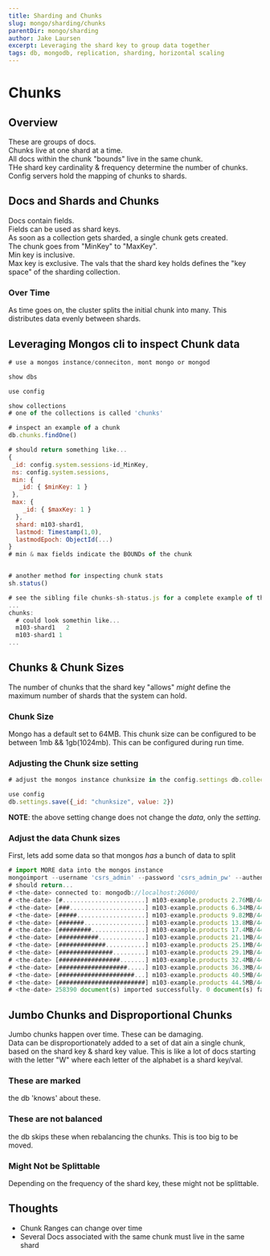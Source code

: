 ```yaml
---
title: Sharding and Chunks
slug: mongo/sharding/chunks
parentDir: mongo/sharding
author: Jake Laursen
excerpt: Leveraging the shard key to group data together
tags: db, mongodb, replication, sharding, horizontal scaling
---
```


# Chunks

## Overview

These are groups of docs.  
Chunks live at one shard at a time.  
All docs within the chunk "bounds" live in the same chunk.  
THe shard key cardinality & frequency determine the number of chunks.  
Config servers hold the mapping of chunks to shards.

## Docs and Shards and Chunks

Docs contain fields.  
Fields can be used as shard keys.  
As soon as a collection gets sharded, a single chunk gets created.  
The chunk goes from "MinKey" to "MaxKey".  
Min key is inclusive.  
Max key is exclusive.
The vals that the shard key holds defines the "key space" of the sharding collection.

### Over Time

As time goes on, the cluster splits the initial chunk into many. This distributes data evenly between shards.

## Leveraging Mongos cli to inspect Chunk data

```js
# use a mongos instance/conneciton, mont mongo or mongod

show dbs

use config

show collections
# one of the collections is called 'chunks'

# inspect an example of a chunk
db.chunks.findOne()

# should return something like...
{
 _id: config.system.sessions-id_MinKey,
 ns: config.system.sessions,
 min: {
   _id: { $minKey: 1 }
 },
 max: {
    _id: { $maxKey: 1 }
  },
  shard: m103-shard1,
  lastmod: Timestamp(1,0),
  lastmodEpoch: ObjectId(...)
}
# min & max fields indicate the BOUNDs of the chunk


# another method for inspecting chunk stats
sh.status()

# see the sibling file chunks-sh-status.js for a complete example of the output - its about 30 lines
...
chunks:
  # could look somethin like...
  m103-shard1   2
  m103-shard1 1
...
```

## Chunks & Chunk Sizes

The number of chunks that the shard key "allows" _might_ define the maximum number of shards that the system can hold.

### Chunk Size

Mongo has a default set to 64MB. This chunk size can be configured to be between 1mb && 1gb(1024mb). This can be configured during run time.

### Adjusting the Chunk size setting

```js
# adjust the mongos instance chunksize in the config.settings db.collections

use config
db.settings.save({_id: "chunksize", value: 2})
```

**NOTE**: the above setting change does not change the _data_, only the _setting_.

### Adjust the data Chunk sizes

First, lets add some data so that mongos _has_ a bunch of data to split

```js
# import MORE data into the mongos instance
mongoimport --username 'csrs_admin' --password 'csrs_admin_pw' --authenticationDatabase 'admin' --db "m103-example" --collection "products" --port 26000 products.part2.json
# should return...
# <the-date> connected to: mongodb://localhost:26000/
# <the-date> [#.......................] m103-example.products 2.76MB/44.5MB (6.2%)
# <the-date> [###.....................] m103-example.products 6.34MB/44.5MB (14.3%)
# <the-date> [#####...................] m103-example.products 9.82MB/44.5MB (22.1%)
# <the-date> [#######.................] m103-example.products 13.8MB/44.5MB (31.1%)
# <the-date> [#########...............] m103-example.products 17.4MB/44.5MB (39.1%)
# <the-date> [###########.............] m103-example.products 21.1MB/44.5MB (47.5%)
# <the-date> [#############...........] m103-example.products 25.1MB/44.5MB (56.3%)
# <the-date> [###############.........] m103-example.products 29.1MB/44.5MB (65.5%)
# <the-date> [#################.......] m103-example.products 32.4MB/44.5MB (72.8%)
# <the-date> [###################.....] m103-example.products 36.3MB/44.5MB (81.6%)
# <the-date> [#####################...] m103-example.products 40.5MB/44.5MB (91.1%)
# <the-date> [########################] m103-example.products 44.5MB/44.5MB (100.0%)
# <the-date> 258390 document(s) imported successfully. 0 document(s) failed to import.


```

## Jumbo Chunks and Disproportional Chunks

Jumbo chunks happen over time. These can be damaging.  
Data can be disproportionately added to a set of dat ain a single chunk, based on the shard key & shard key value. This is like a lot of docs starting with the letter "W" where each letter of the alphabet is a shard key/val.

### These are marked

the db 'knows' about these.

### These are not balanced

the db skips these when rebalancing the chunks. This is too big to be moved.

### Might Not be Splittable

Depending on the frequency of the shard key, these might not be splittable.

## Thoughts

- Chunk Ranges can change over time
- Several Docs associated with the same chunk must live in the same shard
